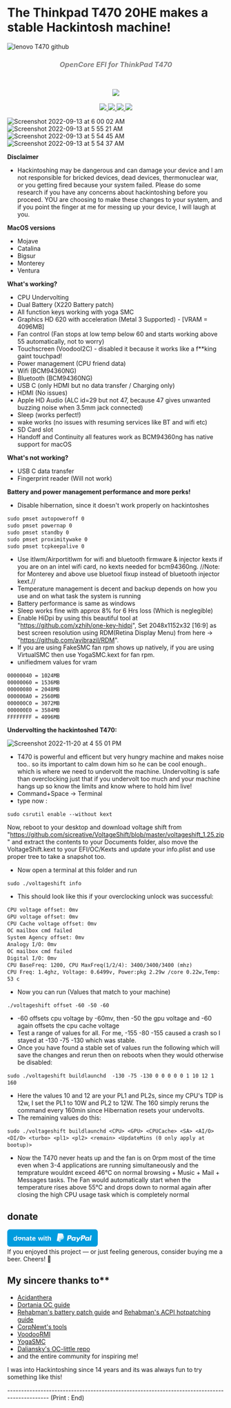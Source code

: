 # The Thinkpad T470 20HE makes a stable Hackintosh machine! 

![lenovo T470 github](https://user-images.githubusercontent.com/69560584/189785204-1f684515-7708-4a69-ae59-a0161249cce4.png)

<h3 align="center" style="font-style:italic; color: grey">OpenCore EFI for ThinkPad T470</h3>
<br>
<p align="center">
  <img src="https://img.shields.io/badge/Compatibility-macOS%20%7C%20Ventura-yellow.svg?style=flat" />
</p>
  <p align="center">
    <a target="__blank" href="https://developer.apple.com/documentation/macos-release-notes">
  <img src="https://img.shields.io/badge/MacOS-13.1-orange.svg?style=flat" />
    </a>
    <a target="__blank" href="https://github.com/acidanthera/OpenCorePkg">
      <img src="https://img.shields.io/badge/OpenCore-0.8.5-darkblue.svg?style=flat">
    </a>
    <a target="__blank" href="https://pcsupport.lenovo.com/us/en/products/laptops-and-netbooks/thinkpad-t-series-laptops/thinkpad-t470">
      <img src="https://img.shields.io/badge/Model-20HE-darkcyan?style=flat">
    </a>
    <a target="__blank" href="https://travis-ci.org/IceEnd/Yosoro">
      <img src="https://img.shields.io/badge/BIOS-1.72-goldenrod?style=flat">
    </a>
  </p>

![Screenshot 2022-09-13 at 6 00 02 AM](https://user-images.githubusercontent.com/69560584/189782384-6f9df794-3fac-48b6-9e40-c135c030c8f5.png)
![Screenshot 2022-09-13 at 5 55 21 AM](https://user-images.githubusercontent.com/69560584/189782400-99d6fef9-711e-41a6-a687-c9dc68210f5d.png)
![Screenshot 2022-09-13 at 5 54 45 AM](https://user-images.githubusercontent.com/69560584/189782402-60d9235a-bb02-4887-8e1d-4b8764056cce.png)
![Screenshot 2022-09-13 at 5 54 37 AM](https://user-images.githubusercontent.com/69560584/189782404-569861de-ad6c-4695-8f87-2b967549b6db.png)

**Disclaimer**
- Hackintoshing may be dangerous and can damage your device and I am not responsible for bricked devices, dead devices, thermonuclear war, or you getting fired because your system failed. Please do some research if you have any concerns about hackintoshing before you proceed. YOU are choosing to make these changes to your system, and if you point the finger at me for messing up your device, I will laugh at you.

**MacOS versions**
- Mojave 
- Catalina
- Bigsur
- Monterey
- Ventura 

**What's working?**

- CPU Undervolting
- Dual Battery (X220 Battery patch) 
- All function keys working with yoga SMC
- Graphics HD 620 with acceleration (Metal 3 Supported) - [VRAM = 4096MB]
- Fan control (Fan stops at low temp below 60 and starts working above 55 automatically, not to worry)
- Touchscreen (VoodooI2C) - disabled it because it works like a f**king gaint touchpad!
- Power management (CPU friend data)
- Wifi (BCM94360NG)
- Bluetooth (BCM94360NG)
- USB C (only HDMI but no data transfer / Charging only)
- HDMI (No issues)
- Apple HD Audio (ALC id=29 but not 47, because 47 gives unwanted buzzing noise when 3.5mm jack connected)
- Sleep (works perfect!)
- wake works (no issues with resuming services like BT and wifi etc)
- SD Card slot
- Handoff and Continuity all features work as BCM94360ng has native support for macOS


**What's not working?**
- USB C data transfer
- Fingerprint reader (Will not work)

**Battery and power management performance and more perks!**
- Disable hibernation, since it doesn't work properly on hackintoshes
```
sudo pmset autopoweroff 0
sudo pmset powernap 0
sudo pmset standby 0
sudo pmset proximitywake 0
sudo pmset tcpkeepalive 0
```
- Use itlwm/Airportitlwm for wifi and bluetooth firmware & injector kexts if you are on an intel wifi card, no kexts needed for bcm94360ng. //Note: for Monterey and above use bluetool fixup instead of bluetooth injector kext.//
- Temperature management is decent and backup depends on how you use and on what task the system is running
- Battery performance is same as windows
- Sleep works fine with approx 8% for 6 Hrs loss (Which is neglegible)
- Enable HiDpi by using this beautiful tool at "https://github.com/xzhih/one-key-hidpi", Set 2048x1152x32 [16:9] as best screen resolution using RDM(Retina Display Menu) from here -> "https://github.com/avibrazil/RDM".
- If you are using FakeSMC fan rpm shows up natively, if you are using VirtualSMC then use YogaSMC.kext for fan rpm.
- unifiedmem values for vram 
```
00000040 = 1024MB
00000060 = 1536MB
00000080 = 2048MB
000000A0 = 2560MB
000000C0 = 3072MB
000000E0 = 3584MB
FFFFFFFF = 4096MB
```
**Undervolting the hackintoshed T470:**

![Screenshot 2022-11-20 at 4 55 01 PM](https://user-images.githubusercontent.com/69560584/202903425-7d8368f6-41a6-46c2-9930-2c26ad044bcb.png)

- T470 is powerful and efficent but very hungry machine and makes noise too.. so its important to calm down him so he can be cool enough.. which is where we need to undervolt the machine. Undervolting is safe than overclocking just that if you undervolt too much and your machine hangs up so know the limits and know where to hold him live!
- Command+Space -> Terminal
- type now : 
```
sudo csrutil enable --without kext
```
Now, reboot to your desktop and download voltage shift from "https://github.com/sicreative/VoltageShift/blob/master/voltageshift_1.25.zip" and extract the contents to your Documents folder, also move the VoltageShift.kext to your EFI/OC/Kexts and update your info.plist and use proper tree to take a snapshot too.
- Now open a terminal at this folder and run
```
sudo ./voltageshift info
```
- This should look like this if your overclocking unlock was successful:
```
CPU voltage offset: 0mv
GPU voltage offset: 0mv
CPU Cache voltage offset: 0mv
OC mailbox cmd failed
System Agency offset: 0mv
Analogy I/O: 0mv
OC mailbox cmd failed
Digital I/O: 0mv
CPU BaseFreq: 1200, CPU MaxFreq(1/2/4): 3400/3400/3400 (mhz) 
CPU Freq: 1.4ghz, Voltage: 0.6499v, Power:pkg 2.29w /core 0.22w,Temp: 53 c
```
- Now you can run (Values that match to your machine)
```
./voltageshift offset -60 -50 -60
```
- -60 offsets cpu voltage by -60mv, then -50 the gpu voltage and -60 again offsets the cpu cache voltage
- Test a range of values for all. For me, -155 -80 -155 caused a crash so I stayed at -130 -75 -130 which was stable.
- Once you have found a stable set of values run the following which will save the changes and rerun then on reboots when they would otherwise be disabled:
```
sudo ./voltageshift buildlaunchd  -130 -75 -130 0 0 0 0 0 1 10 12 1 160
```
- Here the values 10 and 12 are your PL1 and PL2s, since my CPU's TDP is 12w, I set the PL1 to 10W and PL2 to 12W. The 160 simply reruns the command every 160min since Hibernation resets your undervolts.
- The remaining values do this:
```
sudo ./voltageshift buildlaunchd <CPU> <GPU> <CPUCache> <SA> <AI/O> <DI/O> <turbo> <pl1> <pl2> <remain> <UpdateMins (0 only apply at bootup)>
```
- Now the T470 never heats up and the fan is on 0rpm most of the time even when 3-4 applications are running simultaneously and the temprature wouldnt exceed 46°C on normal browsing + Music + Mail + Messages tasks. The Fan would automatically start when the temperature rises above 55°C and drops down to normal again after closing the high CPU usage task which is completely normal

## donate
<a href="https://paypal.me/nitingauri/"><img src="blue.svg" height="40"></a>  
If you enjoyed this project — or just feeling generous, consider buying me a beer. Cheers! :beers:


## My sincere thanks to**

- [Acidanthera](https://github.com/acidanthera)
- [Dortania OC guide](https://dortania.github.io/OpenCore-Install-Guide/)
- [Rehabman's battery patch guide](https://www.tonymacx86.com/threads/guide-how-to-patch-dsdt-for-working-battery-status.116102/) and [Rehabman's ACPI hotpatching guide](https://www.tonymacx86.com/threads/guide-using-clover-to-hotpatch-acpi.200137/)
- [CorpNewt's tools](https://github.com/corpnewt)
- [VoodooRMI](https://github.com/VoodooSMBus/VoodooRMI)
- [YogaSMC](https://github.com/zhen-zen/YogaSMC)
- [Daliansky's OC-little repo](https://github.com/daliansky/OC-little)
- and the entire community for inspiring me!

I was into Hackintoshing since 14 years and its was always fun to try something like this! 

--------------------------------------------------------------------------------------------- (Print : End)
